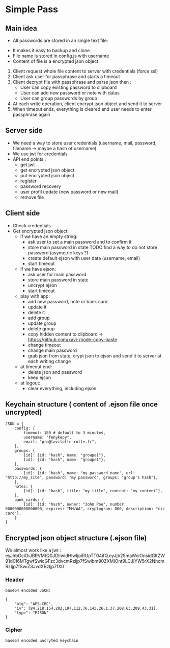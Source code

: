 # Simple Pass
## Main idea

- All passwords are stored in an single text file:
 * It makes it easy to backup and clone
 * File name is stored in config.js with username
 * Content of file is a encrypted json object

 1. Client request whole file content to server with credentials (force ssl)
 2. Client ask user for passphrase and starts a timeout
 3. Client decrypt file with passphrase and parse json then :
    - User can copy existing password to clipboard
    - User can add new password or note with datas
    - User can group passwords by group
 4. At each write operation, client encrypt json object and send it to server
 5. When timeout ends, everything is cleared and user needs to enter passphrase again

## Server side

- We need a way to store user credentials (username, mail, password, filename -> maybe a hash of username)
- We use jwt for credentials
- API end points :
    - get jwt
    - get encrypted json object
    - put encrypted json object
    - register
    - password recovery
    - user profil update (new password or new mail)
    - remove file

## Client side

- Check credentials
- Get encrypted json object:
    - if we have an empty string:
        - ask user to set a main password and to confirm it
        - store main password in state TODO find a way to do not store password (asymetric keys ?)
        - create default ejson with user data (username, email)
        - start timeout
    - if we have ejson:
        - ask user for main password
        - store main password in state
        - uncrypt ejson
        - start timeout
    - play with app:
        - add new password, note or bank card
        - update it
        - delete it
        - add group
        - update group
        - delete group
        - copy hidden content to clipboard -> https://github.com/xavi-/node-copy-paste
        - change timeout
        - change main password
        - grab json from state, crypt json to ejson and send it to server at each writing change
    - at timeout end:
        - delete json and password
        - keep ejson
    - at logout:
        - clear everything, including ejson


## Keychain structure ( content of .ejson file once uncrypted)

    JSON = {
        config: {
            timeout: 180 # default to 3 minutes,
            username: "fenykepy",
            email: "pro@lavilotte-rolle.fr",
        },
        groups: {
            [id]: {id: "hash", name: "groupe1"},
            [id]: {id: "hash", name: "groupe1"},
        },
        passwords: {
            [id]: {id: "hash", name: "my password name", url: "http://my_site", password: "my password", groups: "group's hash"},
        },
        notes: {
            [id]: {id: "hash", title: "my title", content: "my content"},
        },
        bank_cards: {
            [id]: {id: "hash", owner: "John Poe", number: 0000000000000000, expires: "MM/AA", cryptogram: 000, description: "cic card"},
        }
    }

## Encrypted json object structure (.ejson file)

We almost work like a jwt :
    eyJhbGciOiJBRVMtQ0JDIiwidHlwIjoiRUpTT04ifQ.eyJjb25maWciOnsidGltZW91dCI6MTgwfSwicGFzc3dvcmRzIjp7fSwibm90ZXMiOnt9LCJiYW5rX2NhcmRzIjp7fSwiZ3JvdXBzIjp7fX0

### Header
    base64 encoded JSON:
    
    {
        "alg": "AES-CBC",
        "iv": [84,218,154,202,197,112,76,143,26,1,37,208,63,209,43,31],
        "type": "EJSON"
    }

### Cipher
    base64 encoded uncryted keychain
    
